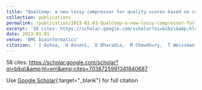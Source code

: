 ```yaml
---
title: "QualComp: a new lossy compressor for quality scores based on rate distortion theory"
collection: publications
permalink: /publication/2013-01-01-QualComp-a-new-lossy-compressor-for-quality-scores-based-on-rate-distortion-theory
excerpt: '58 cites: https://scholar.google.com/scholar?oi=bibs\&amp;hl=en\&amp;cites=7038725991341840687'
date: 2013-01-01
venue: 'BMC bioinformatics'
citation: ' I Ochoa,  H Asnani,  D Bharadia,  M Chowdhury,  T Weissman,  G Yona, '
---
```

58 cites: https://scholar.google.com/scholar?oi=bibs\&amp;hl=en\&amp;cites=7038725991341840687

Use [Google Scholar](https://scholar.google.com/scholar?q=QualComp:+a+new+lossy+compressor+for+quality+scores+based+on+rate+distortion+theory){:target="_blank"} for full citation